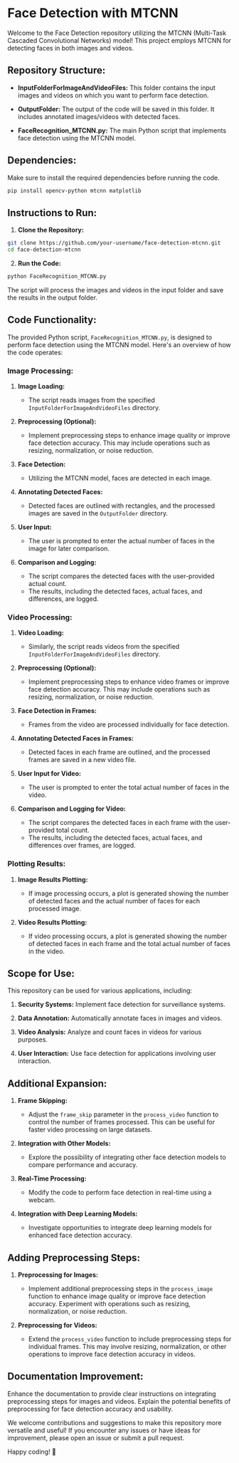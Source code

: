 # Face Detection with MTCNN

Welcome to the Face Detection repository utilizing the MTCNN (Multi-Task Cascaded Convolutional Networks) model! This project employs MTCNN for detecting faces in both images and videos.

## Repository Structure:


- **InputFolderForImageAndVideoFiles:** This folder contains the input images and videos on which you want to perform face detection.

- **OutputFolder:** The output of the code will be saved in this folder. It includes annotated images/videos with detected faces.

- **FaceRecognition_MTCNN.py:** The main Python script that implements face detection using the MTCNN model.

## Dependencies:

Make sure to install the required dependencies before running the code.

```bash
pip install opencv-python mtcnn matplotlib
```

## Instructions to Run:

1. **Clone the Repository:**

```bash
git clone https://github.com/your-username/face-detection-mtcnn.git
cd face-detection-mtcnn
```

2. **Run the Code:**

```bash
python FaceRecognition_MTCNN.py
```

The script will process the images and videos in the input folder and save the results in the output folder.

## Code Functionality:

The provided Python script, `FaceRecognition_MTCNN.py`, is designed to perform face detection using the MTCNN model. Here's an overview of how the code operates:

### Image Processing:

1. **Image Loading:**
   - The script reads images from the specified `InputFolderForImageAndVideoFiles` directory.

2. **Preprocessing (Optional):**
   - Implement preprocessing steps to enhance image quality or improve face detection accuracy. This may include operations such as resizing, normalization, or noise reduction.

3. **Face Detection:**
   - Utilizing the MTCNN model, faces are detected in each image.

4. **Annotating Detected Faces:**
   - Detected faces are outlined with rectangles, and the processed images are saved in the `OutputFolder` directory.

5. **User Input:**
   - The user is prompted to enter the actual number of faces in the image for later comparison.

6. **Comparison and Logging:**
   - The script compares the detected faces with the user-provided actual count.
   - The results, including the detected faces, actual faces, and differences, are logged.

### Video Processing:

1. **Video Loading:**
   - Similarly, the script reads videos from the specified `InputFolderForImageAndVideoFiles` directory.

2. **Preprocessing (Optional):**
   - Implement preprocessing steps to enhance video frames or improve face detection accuracy. This may include operations such as resizing, normalization, or noise reduction.

3. **Face Detection in Frames:**
   - Frames from the video are processed individually for face detection.

4. **Annotating Detected Faces in Frames:**
   - Detected faces in each frame are outlined, and the processed frames are saved in a new video file.

5. **User Input for Video:**
   - The user is prompted to enter the total actual number of faces in the video.

6. **Comparison and Logging for Video:**
   - The script compares the detected faces in each frame with the user-provided total count.
   - The results, including the detected faces, actual faces, and differences over frames, are logged.

### Plotting Results:

1. **Image Results Plotting:**
   - If image processing occurs, a plot is generated showing the number of detected faces and the actual number of faces for each processed image.

2. **Video Results Plotting:**
   - If video processing occurs, a plot is generated showing the number of detected faces in each frame and the total actual number of faces in the video.

## Scope for Use:

This repository can be used for various applications, including:

1. **Security Systems:** Implement face detection for surveillance systems.
   
2. **Data Annotation:** Automatically annotate faces in images and videos.

3. **Video Analysis:** Analyze and count faces in videos for various purposes.

4. **User Interaction:** Use face detection for applications involving user interaction.

## Additional Expansion:

1. **Frame Skipping:**
   - Adjust the `frame_skip` parameter in the `process_video` function to control the number of frames processed. This can be useful for faster video processing on large datasets.

2. **Integration with Other Models:**
   - Explore the possibility of integrating other face detection models to compare performance and accuracy.

3. **Real-Time Processing:**
   - Modify the code to perform face detection in real-time using a webcam.

4. **Integration with Deep Learning Models:**
   - Investigate opportunities to integrate deep learning models for enhanced face detection accuracy.

## Adding Preprocessing Steps:

1. **Preprocessing for Images:**
   - Implement additional preprocessing steps in the `process_image` function to enhance image quality or improve face detection accuracy. Experiment with operations such as resizing, normalization, or noise reduction.

2. **Preprocessing for Videos:**
   - Extend the `process_video` function to include preprocessing steps for individual frames. This may involve resizing, normalization, or other operations to improve face detection accuracy in videos.

## Documentation Improvement:

Enhance the documentation to provide clear instructions on integrating preprocessing steps for images and videos. Explain the potential benefits of preprocessing for face detection accuracy and usability.

We welcome contributions and suggestions to make this repository more versatile and useful! If you encounter any issues or have ideas for improvement, please open an issue or submit a pull request.

Happy coding! 🚀
